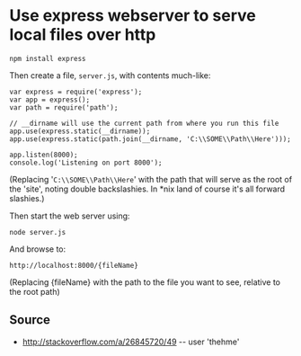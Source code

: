 # Use express webserver to serve local files over http


    npm install express
    

Then create a file, `server.js`, with contents much-like:

    
	var express = require('express');
	var app = express();
	var path = require('path');

	// __dirname will use the current path from where you run this file 
	app.use(express.static(__dirname));
	app.use(express.static(path.join(__dirname, 'C:\\SOME\\Path\\Here')));

	app.listen(8000);
	console.log('Listening on port 8000');

    
(Replacing '`C:\\SOME\\Path\\Here`' with the path that will serve as the root of the 'site', noting double backslashies. In *nix land of course it's all forward slashies.)
    
    
Then start the web server using:

    node server.js
    
And browse to:

    http://localhost:8000/{fileName}
    
(Replacing {fileName} with the path to the file you want to see, relative to the root path)



## Source

  * <http://stackoverflow.com/a/26845720/49> -- user 'thehme'

